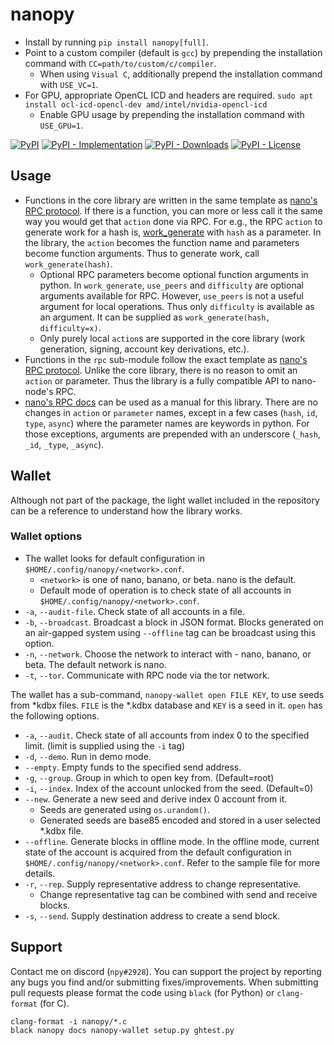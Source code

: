 # nanopy
* Install by running `pip install nanopy[full]`.
* Point to a custom compiler (default is `gcc`) by prepending the installation command with `CC=path/to/custom/c/compiler`.
  * When using `Visual C`, additionally prepend the installation command with `USE_VC=1`.
* For GPU, appropriate OpenCL ICD and headers are required. `sudo apt install ocl-icd-opencl-dev amd/intel/nvidia-opencl-icd`
  * Enable GPU usage by prepending the installation command with `USE_GPU=1`.

[![PyPI](https://img.shields.io/pypi/v/nanopy)](https://pypi.org/project/nanopy) [![PyPI - Implementation](https://img.shields.io/pypi/implementation/nanopy)](https://pypi.org/project/nanopy) [![PyPI - Downloads](https://img.shields.io/pypi/dm/nanopy)](https://pypistats.org/packages/nanopy) [![PyPI - License](https://img.shields.io/pypi/l/nanopy)](https://opensource.org/licenses/MIT)

## Usage
* Functions in the core library are written in the same template as [nano's RPC protocol](https://docs.nano.org/commands/rpc-protocol/). If there is a function, you can more or less call it the same way you would get that `action` done via RPC. For e.g., the RPC `action` to generate work for a hash is, [work_generate](https://docs.nano.org/commands/rpc-protocol/#work_generate) with `hash` as a parameter. In the library, the `action` becomes the function name and parameters become function arguments. Thus to generate work, call `work_generate(hash)`.
  * Optional RPC parameters become optional function arguments in python. In `work_generate`, `use_peers` and `difficulty` are optional arguments available for RPC. However, `use_peers` is not a useful argument for local operations. Thus only `difficulty` is available as an argument. It can be supplied as `work_generate(hash, difficulty=x)`.
  * Only purely local `action`s are supported in the core library (work generation, signing, account key derivations, etc.).
* Functions in the `rpc` sub-module follow the exact template as [nano's RPC protocol](https://docs.nano.org/commands/rpc-protocol/). Unlike the core library, there is no reason to omit an `action` or parameter. Thus the library is a fully compatible API to nano-node's RPC.
* [nano's RPC docs](https://docs.nano.org/commands/rpc-protocol/) can be used as a manual for this library. There are no changes in `action` or `parameter` names, except in a few cases \(`hash`, `id`, `type`, `async`\) where the parameter names are keywords in python. For those exceptions, arguments are prepended with an underscore \(`_hash`, `_id`, `_type`, `_async`\).

## Wallet
Although not part of the package, the light wallet included in the repository can be a reference to understand how the library works.

### Wallet options
* The wallet looks for default configuration in `$HOME/.config/nanopy/<network>.conf`.
  * `<network>` is one of nano, banano, or beta. nano is the default.
  * Default mode of operation is to check state of all accounts in `$HOME/.config/nanopy/<network>.conf`.
* `-a`, `--audit-file`. Check state of all accounts in a file.
* `-b`, `--broadcast`. Broadcast a block in JSON format. Blocks generated on an air-gapped system using `--offline` tag can be broadcast using this option.
* `-n`, `--network`. Choose the network to interact with - nano, banano, or beta. The default network is nano.
* `-t`, `--tor`. Communicate with RPC node via the tor network.

The wallet has a sub-command, `nanopy-wallet open FILE KEY`, to use seeds from *kdbx files. `FILE` is the *.kdbx database and `KEY` is a seed in it. `open` has the following options.
* `-a`, `--audit`. Check state of all accounts from index 0 to the specified limit. (limit is supplied using the `-i` tag)
* `-d`, `--demo`. Run in demo mode.
* `--empty`. Empty funds to the specified send address.
* `-g`, `--group`. Group in which to open key from. (Default=root)
* `-i`, `--index`. Index of the account unlocked from the seed. (Default=0)
* `--new`. Generate a new seed and derive index 0 account from it.
  * Seeds are generated using `os.urandom()`.
  * Generated seeds are base85 encoded and stored in a user selected *.kdbx file.
* `--offline`. Generate blocks in offline mode. In the offline mode, current state of the account is acquired from the default configuration in `$HOME/.config/nanopy/<network>.conf`. Refer to the sample file for more details.
* `-r`, `--rep`. Supply representative address to change representative.
  * Change representative tag can be combined with send and receive blocks.
* `-s`, `--send`. Supply destination address to create a send block.

## Support
Contact me on discord (`npy#2928`). You can support the project by reporting any bugs you find and/or submitting fixes/improvements. When submitting pull requests please format the code using `black` (for Python) or `clang-format` (for C).
```
clang-format -i nanopy/*.c
black nanopy docs nanopy-wallet setup.py ghtest.py
```
